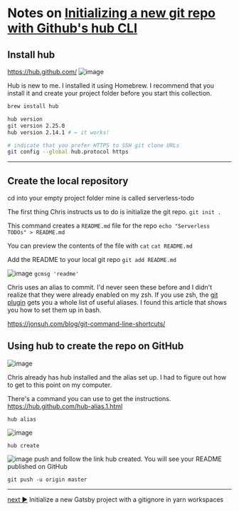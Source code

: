 # Notes on [Initializing a new git repo with Github's hub CLI](https://egghead.io/lessons/git-initializing-a-new-git-repo-with-github-s-hub-cli?pl=building-a-serverless-jamstack-todo-app-with-netlify-gatsby-graphql-and-faunadb-53bb)

## Install hub

https://hub.github.com/
![image](https://user-images.githubusercontent.com/3941856/74613990-97484a80-50c8-11ea-9e64-e8c6e7518e42.png)

Hub is new to me. I installed it using Homebrew. I recommend that you install it and create your project folder before you start this collection.

```bash
brew install hub

hub version
git version 2.25.0
hub version 2.14.1 # ← it works!

# indicate that you prefer HTTPS to SSH git clone URLs
git config --global hub.protocol https
```

---

## Create the local repository

cd into your empty project folder mine is called serverless-todo

The first thing Chris instructs us to do is initialize the git repo.
`git init .`

This command creates a `README.md` file for the repo
`echo "Serverless TODOs" > README.md`

You can preview the contents of the file with `cat`
`cat README.md`

Add the README to your local git repo
`git add README.md`

![image](https://user-images.githubusercontent.com/3941856/74614318-bd231e80-50cb-11ea-90ff-1ee3d81410f5.png)
`gcmsg 'readme'`

Chris uses an alias to commit. I'd never seen these before and I didn't realize that they were already enabled on my zsh. If you use zsh, the [git plugin](https://github.com/ohmyzsh/ohmyzsh/tree/master/plugins/git) gets you a whole list of useful aliases. I found this article that shows you how to set them up in bash.

https://jonsuh.com/blog/git-command-line-shortcuts/

## Using hub to create the repo on GitHub

![image](https://user-images.githubusercontent.com/3941856/74614445-d24c7d00-50cc-11ea-89b1-607a4efec404.png)

Chris already has hub installed and the alias set up. I had to figure out how to get to this point on my computer.

There's a command you can use to get the instructions.
https://hub.github.com/hub-alias.1.html

```
hub alias
```

![image](https://user-images.githubusercontent.com/3941856/74614520-5a328700-50cd-11ea-8fca-ab54db00a7d2.png)

```
hub create
```

![image](https://user-images.githubusercontent.com/3941856/74614567-ae3d6b80-50cd-11ea-9d61-cd9b2b99c1e6.png)
push and follow the link hub created. You will see your README published on GitHub

```
git push -u origin master
```

---

[next ▶](./2.md) Initialize a new Gatsby project with a gitignore in yarn workspaces
